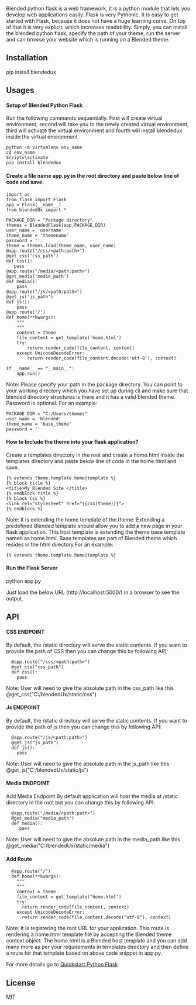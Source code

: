 Blended python flask is a web framework, it is a python module that lets you develop web applications easily. Flask is very Pythonic. It is easy to get started with Flask, because it does not have a huge learning curve. On top of that it is very explicit, which increases readability. Simply, you can install the blended python flask, specify the path of your theme, run the server and can browse your website which is running on a Blended theme.

## Installation

pip install blendedux

## Usages

#### Setup of Blended Python Flask

Run the following commands sequentially. First will create virtual environment, second will take you to the newly created virtual environment, third will activate the virtual environment and fourth will install blendedux inside the virtual environment.
```
python -m virtualenv env_name
cd env_name
Scripts\activate
pip install blendedux
```

#### Create a file name app.py in the root directory and paste below line of code and save.

```
import os
from flask import Flask
app = Flask(__name__)
from blendedUx import *

PACKAGE_DIR = "Package directory"
themes = BlendedFlask(app,PACKAGE_DIR)
user_name = 'username'
theme_name = 'themename'
password = ''
theme = themes.load(theme_name, user_name)
@app.route("/css/<path:path>") 
@get_css('css_path')
def css():
   pass
@app.route("/media/<path:path>")
@get_media('media_path')
def media():
    pass
@app.route("/js/<path:path>")
@get_js('js_path')
def js():
    pass
@app.route('/')
def home(**kwargs):
    """
    """
    context = theme
    file_content = get_template('home.html')
    try:
        return render_code(file_content, context)
    except UnicodeDecodeError:
        return render_code(file_content.decode('utf-8'), context)

if __name__ == "__main__":
    app.run()
```
Note: Please specify your path in the package directory. You can point to your working directory which you have set up during cli and make sure that blended directory structures is there and it has a valid blended theme. Password is optional.
For an example:
```
PACKAGE_DIR = "C:/Users/themes" 
user_name = 'blended' 
theme_name = 'base_theme' 
password = '' 
```
#### How to Include the theme into your flask application?

Create a templates directory in the root and create a home.html inside the templates directory and paste below line of code in the home.html and save.

```
{% extends theme.template.home|template %} 
{% block title %}
<title>My Blended Site </title> 
{% endblock title %} 
{% block css %}
<link rel="stylesheet" href="{{css(theme)}}">
{% endblock %}
```
Note: It is extending the home template of the theme. Extending a predefined Blended template should allow you to add a new page in your flask application. This host template is extending the theme base template named as home.html. Base templates are part of Blended theme which resides in the html directory.For an example:
```
{% extends theme.template.home|template %}
```
#### Run the Flask Server

python app.py

Just load the below URL (http://localhost:5000/) in a browser to see the output.


## API

#### CSS ENDPOINT
By default, the /static directory will serve the static contents. If you want to provide the path of CSS then you can change this by following API:
```
  @app.route("/css/<path:path>")
  @get_css("css_path") 
  def css(): 
    pass
```
Note: User will need to give the absolute path in the css_path like this @get_css("C:/blendedUx/static/css")

#### Js ENDPOINT
By default, the /static directory will serve the static contents. If you want to provide the path of js then you can change this by following API:
```
  @app.route("/js/<path:path>")
  @get_js("js_path") 
  def js(): 
    pass
```
Note: User will need to give the absolute path in the js_path like this @get_js("C:/blendedUx/static/js")    

#### Media ENDPOINT

Add Media Endpoint
By default application will host the media at /static directory in the root but you can change this by following API:
```
  @app.route("/media/<path:path>")
  @get_media("media_path") 
  def media(): 
     pass
```
Note: User will need to give the absolute path in the media_path like this @get_media("C:/blendedUx/static/media") 

#### Add Route
```
  @app.route("/")
  def home(**kwargs):
    """
    """
    context = theme 
    file_content = get_template("home.html")
    try:
      return render_code(file_content, context)
    except UnicodeDecodeError:
      return render_code(file_content.decode("utf-8"), context)
```
Note: It is registering the root URL for your application. This route is rendering a home.html template file by accepting the Blended theme context object. The home.html is a Blended host template and you can add many more as per your requirements in templates directory and then define a route for that template based on above code snippet in app.py. 
 
For more details go to [Quickstart Python Flask](https://hub.blended.co/learn/quickstart_blended_flask/)

## License
MIT